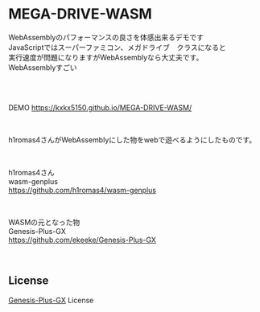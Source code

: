# MEGA-DRIVE-WASM

WebAssemblyのパフォーマンスの良さを体感出来るデモです  
JavaScriptではスーパーファミコン、メガドライブ　クラスになると  
実行速度が問題になりますがWebAssemblyなら大丈夫です。  
WebAssemblyすごい

<br><br>

DEMO https://kxkx5150.github.io/MEGA-DRIVE-WASM/  

<br>

h1romas4さんがWebAssemblyにした物をwebで遊べるようにしたものです。  

<br>

h1romas4さん  
wasm-genplus  
https://github.com/h1romas4/wasm-genplus

<br>

WASMの元となった物  
Genesis-Plus-GX  
https://github.com/ekeeke/Genesis-Plus-GX  

<br>

## License
[Genesis-Plus-GX](https://github.com/ekeeke/Genesis-Plus-GX/blob/master/LICENSE.txt) License

